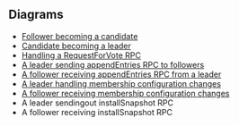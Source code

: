 
## Diagrams
- [Follower becoming a candidate](./follower_becomes_candidate.png)
- [Candidate becoming a leader](./candidate_becoming_leader.png)
- [Handling a RequestForVote RPC](./handling_request_vote_rpc.png)
- [A leader sending appendEntries RPC to followers](./append_entries_rpc_leader.jpeg)
- [A follower receiving appendEntries RPC from a leader](./append_entries_rpc_follower.jpeg)
- [A leader handling membership configuration changes](./configuration_change_leader.png)
- [A follower receiving membership configuration changes](./configuration_change_follower.png)
- A leader sendingout installSnapshot RPC
- A follower receiving installSnapshot RPC
